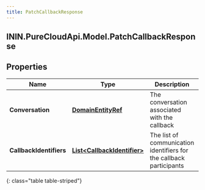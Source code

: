 ```yaml
---
title: PatchCallbackResponse
---
```

## ININ.PureCloudApi.Model.PatchCallbackResponse

## Properties

|Name | Type | Description | Notes|
|------------ | ------------- | ------------- | -------------|
| **Conversation** | [**DomainEntityRef**](DomainEntityRef.html) | The conversation associated with the callback | |
| **CallbackIdentifiers** | [**List&lt;CallbackIdentifier&gt;**](CallbackIdentifier.html) | The list of communication identifiers for the callback participants | |
{: class="table table-striped"}


